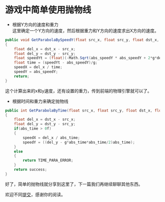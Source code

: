 # 游戏中简单使用抛物线
- 根据Y方向的速度和重力  
这里确定一个Y方向的速度，然后根据重力和Y方向的速度求出X方向的速度。
```cs
public void GetParabolaBySpeedY(float src_x, float src_y, float dst_x, float dst_y,float abs_speedY, ref float speedX, ref float speedY)
{
    float del_x = dst_x - src_x;
    float del_y = dst_y - src_y;
    float speedYt = (float)(-Math.Sqrt(abs_speedY * abs_speedY + 2*g*del_y))
    float time = (speedYt - abs_speedY)/g;
    speedX = del_x / time;
    speedY = abs_speedY;
    return;
}
```
这个计算出来的x和y速度，还有设置的重力，传到前端的物理引擎就可以了。

- 根据时间和重力来确定抛物线

```cs
public int GetParabolaByTime(float src_x, float src_y, float dst_x, float dst_y, float abs_time, ref float speedX, ref float speedY )
{
    float del_x = dst_x - src_x;
    float del_y = dst_y - src_y;
    if(abs_time > 0f)
    {
        speedX = del_x / abs_time;
        speedY = ((del_y - g*abs_time*abs_time/2)abs_time);
    }
    else
    {
        return TIME_PARA_ERROR;
    }
    return success;
}
```
好了，简单的抛物线就分享到这里了，下一篇我们再继续聊聊其他东西。

欢迎不同[提交](https://gitee.com/henrythy/MyNotes/blob/master/Game/%E6%B8%B8%E6%88%8F%E4%B8%AD%E6%8A%9B%E7%89%A9%E7%BA%BF.md)，感谢你的阅读。